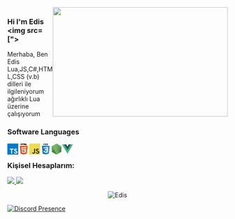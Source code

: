 <img src="https://cdn.discordapp.com/attachments/881992907203178547/884964124449177650/tumblr_841f18a37f696f6fb081133978c84757_da1bdb06_400.gif" align="right" width="400" height="250">

### Hi I'm Edis  <img src=[">

<p align="left">Merhaba, Ben Edis Lua,JS,C#,HTML,CSS (v.b) dilleri ile ilgileniyorum ağırlıklı Lua üzerine çalışıyorum 


### Software Languages

<img align="left"  src="https://raw.githubusercontent.com/github/explore/80688e429a7d4ef2fca1e82350fe8e3517d3494d/topics/typescript/typescript.png" width="25" height="25" />
<img align="left"  src="https://raw.githubusercontent.com/github/explore/80688e429a7d4ef2fca1e82350fe8e3517d3494d/topics/html/html.png" width="25" height="25" />
<img align="left" src="https://raw.githubusercontent.com/github/explore/80688e429a7d4ef2fca1e82350fe8e3517d3494d/topics/javascript/javascript.png" width="25" height="25" />
<img align="left" src="https://raw.githubusercontent.com/github/explore/80688e429a7d4ef2fca1e82350fe8e3517d3494d/topics/css/css.png" width="25" height="25" />
<img align="left" src="https://raw.githubusercontent.com/github/explore/80688e429a7d4ef2fca1e82350fe8e3517d3494d/topics/nodejs/nodejs.png" width="25" height="25" />
<img align="left" src="https://raw.githubusercontent.com/github/explore/80688e429a7d4ef2fca1e82350fe8e3517d3494d/topics/vue/vue.png" width="25" height="25" />
<br />
<h3>Kişisel Hesaplarım:</h3>
<p align="left">
<a href="https://discord.com/users/228915240786460672" target"blank_"><img src="https://img.shields.io/badge/Discord%20-7289DA.svg?&style=for-the-badge&logo=discord&logoColor=white">
<a href="https://github.com/EdisDevOfficial" target"blank_"><img src="https://img.shields.io/badge/GitHub%20-191717.svg?&style=for-the-badge&logo=github&logoColor=white"></a>
</p>
<p align="center"> <img src="https://komarev.com/ghpvc/?username=SagaAlwaysWinner" alt="Edis" /> </p>



[![Discord Presence](https://lanyard-profile-readme.vercel.app/api/1041100867601973309)](https://discord.com/users/1041100867601973309)
